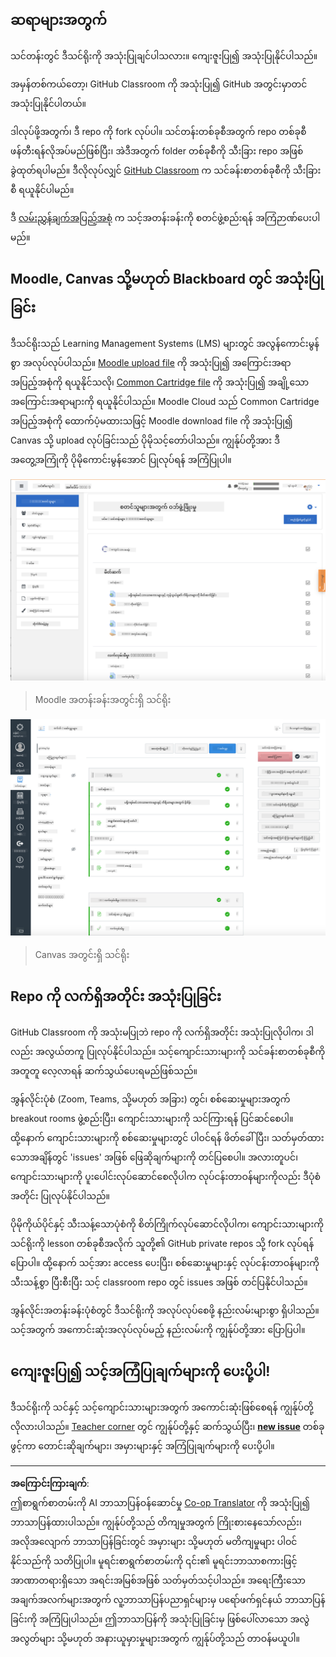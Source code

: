 <!--
CO_OP_TRANSLATOR_METADATA:
{
  "original_hash": "75cb51f7ca9ea0b097ef4a1287e9290c",
  "translation_date": "2025-08-27T21:57:56+00:00",
  "source_file": "for-teachers.md",
  "language_code": "my"
}
-->
## ဆရာများအတွက်

သင်တန်းတွင် ဒီသင်ရိုးကို အသုံးပြုချင်ပါသလား။ ကျေးဇူးပြု၍ အသုံးပြုနိုင်ပါသည်။

အမှန်တစ်ကယ်တော့၊ GitHub Classroom ကို အသုံးပြု၍ GitHub အတွင်းမှာတင် အသုံးပြုနိုင်ပါတယ်။

ဒါလုပ်ဖို့အတွက်၊ ဒီ repo ကို fork လုပ်ပါ။ သင်တန်းတစ်ခုစီအတွက် repo တစ်ခုစီဖန်တီးရန်လိုအပ်မည်ဖြစ်ပြီး၊ အဲဒီအတွက် folder တစ်ခုစီကို သီးခြား repo အဖြစ် ခွဲထုတ်ရပါမည်။ ဒီလိုလုပ်လျှင် [GitHub Classroom](https://classroom.github.com/classrooms) က သင်ခန်းစာတစ်ခုစီကို သီးခြားစီ ရယူနိုင်ပါမည်။

ဒီ [လမ်းညွှန်ချက်အပြည့်အစုံ](https://github.blog/2020-03-18-set-up-your-digital-classroom-with-github-classroom/) က သင့်အတန်းခန်းကို စတင်ဖွဲ့စည်းရန် အကြံဉာဏ်ပေးပါမည်။

## Moodle, Canvas သို့မဟုတ် Blackboard တွင် အသုံးပြုခြင်း

ဒီသင်ရိုးသည် Learning Management Systems (LMS) များတွင် အလွန်ကောင်းမွန်စွာ အလုပ်လုပ်ပါသည်။ [Moodle upload file](../../../../../../../teaching-files/webdev-moodle.mbz) ကို အသုံးပြု၍ အကြောင်းအရာအပြည့်အစုံကို ရယူနိုင်သလို၊ [Common Cartridge file](../../../../../../../teaching-files/webdev-common-cartridge.imscc) ကို အသုံးပြု၍ အချို့သော အကြောင်းအရာများကို ရယူနိုင်ပါသည်။ Moodle Cloud သည် Common Cartridge အပြည့်အစုံကို ထောက်ပံ့မထားသဖြင့် Moodle download file ကို အသုံးပြု၍ Canvas သို့ upload လုပ်ခြင်းသည် ပိုမိုသင့်တော်ပါသည်။ ကျွန်ုပ်တို့အား ဒီအတွေ့အကြုံကို ပိုမိုကောင်းမွန်အောင် ပြုလုပ်ရန် အကြံပြုပါ။

![Moodle](../../translated_images/moodle.94eb93d714a50cb2c97435b408017dee224348b61bc86203ffd43a4f4e57b95f.my.png)
> Moodle အတန်းခန်းအတွင်းရှိ သင်ရိုး

![Canvas](../../translated_images/canvas.fbd605ff8e5b8aff567d398528ce113db304446b90b9cad55c654de3fdfcda34.my.png)
> Canvas အတွင်းရှိ သင်ရိုး

## Repo ကို လက်ရှိအတိုင်း အသုံးပြုခြင်း

GitHub Classroom ကို အသုံးမပြုဘဲ repo ကို လက်ရှိအတိုင်း အသုံးပြုလိုပါက၊ ဒါလည်း အလွယ်တကူ ပြုလုပ်နိုင်ပါသည်။ သင့်ကျောင်းသားများကို သင်ခန်းစာတစ်ခုစီကို အတူတူ လေ့လာရန် ဆက်သွယ်ပေးရမည်ဖြစ်သည်။

အွန်လိုင်းပုံစံ (Zoom, Teams, သို့မဟုတ် အခြား) တွင်၊ စစ်ဆေးမှုများအတွက် breakout rooms ဖွဲ့စည်းပြီး၊ ကျောင်းသားများကို သင်ကြားရန် ပြင်ဆင်စေပါ။ ထို့နောက် ကျောင်းသားများကို စစ်ဆေးမှုများတွင် ပါဝင်ရန် ဖိတ်ခေါ်ပြီး၊ သတ်မှတ်ထားသောအချိန်တွင် 'issues' အဖြစ် ဖြေဆိုချက်များကို တင်ပြစေပါ။ အလားတူပင်၊ ကျောင်းသားများကို ပူးပေါင်းလုပ်ဆောင်စေလိုပါက လုပ်ငန်းတာဝန်များကိုလည်း ဒီပုံစံအတိုင်း ပြုလုပ်နိုင်ပါသည်။

ပိုမိုကိုယ်ပိုင်နှင့် သီးသန့်သောပုံစံကို စိတ်ကြိုက်လုပ်ဆောင်လိုပါက၊ ကျောင်းသားများကို သင်ရိုးကို lesson တစ်ခုစီအလိုက် သူတို့၏ GitHub private repos သို့ fork လုပ်ရန် ပြောပါ။ ထို့နောက် သင့်အား access ပေးပြီး၊ စစ်ဆေးမှုများနှင့် လုပ်ငန်းတာဝန်များကို သီးသန့်စွာ ပြီးစီးပြီး သင့် classroom repo တွင် issues အဖြစ် တင်ပြနိုင်ပါသည်။

အွန်လိုင်းအတန်းခန်းပုံစံတွင် ဒီသင်ရိုးကို အလုပ်လုပ်စေဖို့ နည်းလမ်းများစွာ ရှိပါသည်။ သင့်အတွက် အကောင်းဆုံးအလုပ်လုပ်မည့် နည်းလမ်းကို ကျွန်ုပ်တို့အား ပြောပြပါ။

## ကျေးဇူးပြု၍ သင့်အကြံပြုချက်များကို ပေးပို့ပါ!

ဒီသင်ရိုးကို သင်နှင့် သင့်ကျောင်းသားများအတွက် အကောင်းဆုံးဖြစ်စေရန် ကျွန်ုပ်တို့လိုလားပါသည်။ [Teacher corner](https://github.com/microsoft/Web-Dev-For-Beginners/discussions/categories/teacher-corner) တွင် ကျွန်ုပ်တို့နှင့် ဆက်သွယ်ပြီး၊ [**new issue**](https://github.com/microsoft/Web-Dev-For-Beginners/issues/new/choose) တစ်ခုဖွင့်ကာ တောင်းဆိုချက်များ၊ အမှားများနှင့် အကြံပြုချက်များကို ပေးပို့ပါ။

---

**အကြောင်းကြားချက်**:  
ဤစာရွက်စာတမ်းကို AI ဘာသာပြန်ဝန်ဆောင်မှု [Co-op Translator](https://github.com/Azure/co-op-translator) ကို အသုံးပြု၍ ဘာသာပြန်ထားပါသည်။ ကျွန်ုပ်တို့သည် တိကျမှုအတွက် ကြိုးစားနေသော်လည်း၊ အလိုအလျောက် ဘာသာပြန်ခြင်းတွင် အမှားများ သို့မဟုတ် မတိကျမှုများ ပါဝင်နိုင်သည်ကို သတိပြုပါ။ မူရင်းစာရွက်စာတမ်းကို ၎င်း၏ မူရင်းဘာသာစကားဖြင့် အာဏာတရားရှိသော အရင်းအမြစ်အဖြစ် သတ်မှတ်သင့်ပါသည်။ အရေးကြီးသော အချက်အလက်များအတွက် လူ့ဘာသာပြန်ပညာရှင်များမှ ပရော်ဖက်ရှင်နယ် ဘာသာပြန်ခြင်းကို အကြံပြုပါသည်။ ဤဘာသာပြန်ကို အသုံးပြုခြင်းမှ ဖြစ်ပေါ်လာသော အလွဲအလွတ်များ သို့မဟုတ် အနားယူမှားမှုများအတွက် ကျွန်ုပ်တို့သည် တာဝန်မယူပါ။